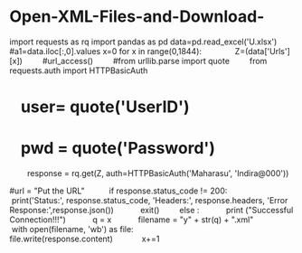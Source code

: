 # Open-XML-Files-and-Download-


import requests as rq
import pandas as pd
data=pd.read_excel('U.xlsx')
#a1=data.iloc[:,0].values
x=0
for x in range(0,1844):
     
        Z=(data['Urls'][x])
        #url_access()
        #from urllib.parse import quote
        from requests.auth import HTTPBasicAuth
#    user= quote('UserID')
#    pwd = quote('Password')
        response = rq.get(Z, auth=HTTPBasicAuth('Maharasu', 'Indira@000'))

#url = "Put the URL"
 
        if response.status_code != 200: 
           print('Status:', response.status_code, 'Headers:', response.headers, 'Error Response:',response.json())
           exit() 
        else :
           print ("Successful Connection!!!")
           q = x
           filename = "y" + str(q) + ".xml"
        
           with open(filename, 'wb') as file:
        
                    file.write(response.content)
    
        x+=1
    
    
    

    
